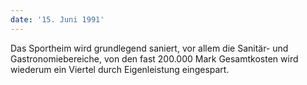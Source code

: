 ```yaml
---
date: '15. Juni 1991'
---
```


Das Sportheim wird grundlegend saniert, vor allem die Sanitär- und Gastronomiebereiche, von den fast 200.000 Mark Gesamtkosten wird wiederum ein Viertel durch Eigenleistung eingespart.
